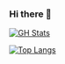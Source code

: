 ### Hi there 👋
[![GH Stats](https://github-readme-stats.vercel.app/api?username=i-nozex&&show_icons=true&title_color=ffffff&icon_color=bb2acf&text_color=daf7dc&bg_color=151515)](https://tiagofm.com)

[![Top Langs](https://github-readme-stats.vercel.app/api/top-langs/?username=i-nozex&layout=compact&langs_count=7&theme=dracula)](https://tiagofm.com)
